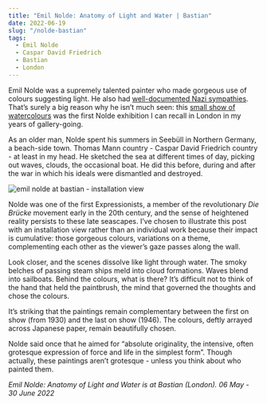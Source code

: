 ```yaml
---
title: "Emil Nolde: Anatomy of Light and Water | Bastian"
date: 2022-06-19
slug: "/nolde-bastian"
tags:
  - Emil Nolde
  - Caspar David Friedrich
  - Bastian
  - London
---
```


Emil Nolde was a supremely talented painter who made gorgeous use of colours suggesting light. He also had [well-documented Nazi sympathies](https://www.cam.ac.uk/exposinganazi). That’s surely a big reason why he isn’t much seen: this [small show of watercolours](https://www.bastian-gallery.com/en/exhibitions/emil-nolde-anatomy-of-light-and-water/) was the first Nolde exhibition I can recall in London in my years of gallery-going.

As an older man, Nolde spent his summers in Seebüll in Northern Germany, a beach-side town. Thomas Mann country - Caspar David Friedrich country - at least in my head. He sketched the sea at different times of day, picking out waves, clouds, the occasional boat. He did this before, during and after the war in which his ideals were dismantled and destroyed.

![emil nolde at bastian - installation view](/nolde-bastian-1.jpeg)

Nolde was one of the first Expressionists, a member of the revolutionary *Die Brücke* movement early in the 20th century, and the sense of heightened reality persists to these late seascapes. I’ve chosen to illustrate this post with an installation view rather than an individual work because their impact is cumulative: those gorgeous colours, variations on a theme, complementing each other as the viewer’s gaze passes along the wall.

Look closer, and the scenes dissolve like light through water. The smoky belches of passing steam ships meld into cloud formations. Waves blend into sailboats. Behind the colours, what is there? It’s difficult not to think of the hand that held the paintbrush, the mind that governed the thoughts and chose the colours.

It’s striking that the paintings remain complementary between the first on show (from 1930) and the last on show (1946). The colours, deftly arrayed across Japanese paper, remain beautifully chosen.

Nolde said once that he aimed for “absolute originality, the intensive, often grotesque expression of force and life in the simplest form”. Though actually, these paintings aren’t grotesque - unless you think about who painted them.

*Emil Nolde: Anatomy of Light and Water is at Bastian (London). 06 May - 30 June 2022*
